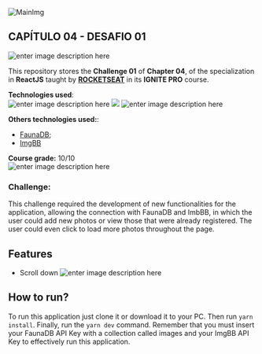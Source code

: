 
![MainImg](https://res.cloudinary.com/dloadb2bx/image/upload/v1635994845/0ff8ac80-8026-11eb-8ed1-e8b77764fbcd_el3ft3.png)

## CAPÍTULO 04 - DESAFIO 01
![enter image description here](https://res.cloudinary.com/dloadb2bx/image/upload/v1647280467/Peek_14-03-2022_14-53_whmiab.gif)

This repository stores the **Challenge 01** of **Chapter 04**, of the specialization in **ReactJS** taught by **[ROCKETSEAT](https://www.rocketseat.com.br/)** in its  **IGNITE PRO** course.

**Technologies used**:<br>
![enter image description here](https://img.shields.io/badge/React-20232A?style=for-the-badge&logo=react&logoColor=61DAFB) ![ ](https://img.shields.io/badge/TypeScript-007ACC?style=for-the-badge&logo=typescript&logoColor=white) ![enter image description here](https://img.shields.io/badge/next.js-000000?style=for-the-badge&logo=nextdotjs&logoColor=white)

**Others technologies used:**:<br>

 - [FaunaDB](https://fauna.com/);
 - [ImgBB](https://pt-br.imgbb.com/)

**Course grade:** 10/10 <br>
![enter image description here](https://res.cloudinary.com/dloadb2bx/image/upload/v1647279845/gradeCourse_qzjb4n.png)


### Challenge:
This challenge required the development of new functionalities for the application, allowing the connection with FaunaDB and ImbBB, in which the user could add new photos or view those that were already registered. The user could even click to load more photos throughout the page.


## Features

 - Scroll down
![enter image description here](https://res.cloudinary.com/dloadb2bx/image/upload/v1647279251/UploadIMG2_ij1gtv.gif)

## How to run?

To run this application just clone it or download it to your PC. Then run `yarn install`. Finally, run the `yarn dev` command. Remember that you must insert your FaunaDB API Key with a collection called images and your ImgBB API Key to effectively run this application.